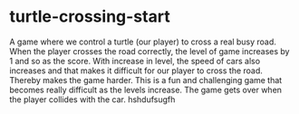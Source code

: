 # turtle-crossing-start
A game where we control a turtle (our player) to cross a real busy road. When the player crosses the road correctly, the level of game increases by 1 and so as the score. With increase in level, the speed of cars 
also increases and that makes it difficult for our player to cross the road. Thereby makes the game harder. This is a fun and challenging game that becomes really difficult as the levels increase.
The game gets over when the player collides with the car.
hshdufsugfh
